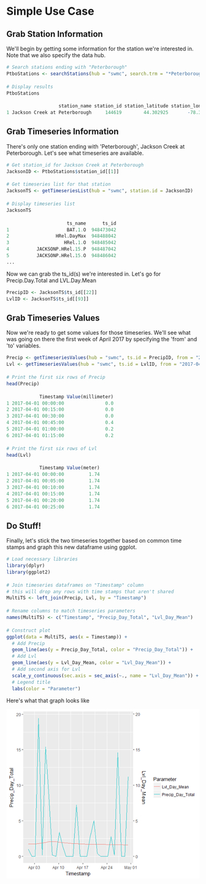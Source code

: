 Simple Use Case
================

Grab Station Information
------------------------

We'll begin by getting some information for the station we're interested in. Note that we also specify the data hub.

``` r
# Search stations ending with "Peterborough"
PtboStations <- searchStations(hub = "swmc", search.trm = "*Peterborough")

# Display results
PtboStations

                   station_name station_id station_latitude station_longitude
1 Jackson Creek at Peterborough     144619        44.302925       -78.3211367
```

Grab Timeseries Information
---------------------------

There's only one station ending with 'Peterborough', Jackson Creek at Peterborough. Let's see what timeseries are available.

``` r
# Get station_id for Jackson Creek at Peterborough
JacksonID <- PtboStations$station_id[[1]]

# Get timeseries list for that station
JacksonTS <- getTimeseriesList(hub = "swmc", station.id = JacksonID)

# Display timeseries list
JacksonTS

                      ts_name      ts_id
1                     BAT.1.O  948473042
2                 HRel.DayMax  948488042
3                    HRel.1.O  948485042
4          JACKSONP.HRel.15.P  948487042
5          JACKSONP.HRel.15.O  948486042
...
```

Now we can grab the ts\_id(s) we're interested in. Let's go for Precip.Day.Total and LVL.Day.Mean

``` r
PrecipID <- JacksonTS$ts_id[[22]]
LvlID <- JacksonTS$ts_id[[93]]
```

Grab Timeseries Values
----------------------

Now we're ready to get some values for those timeseries. We'll see what was going on there the first week of April 2017 by specifying the 'from' and 'to' variables.

``` r
Precip <- getTimeseriesValues(hub = "swmc", ts.id = PrecipID, from = "2017-04-01", to = "2017-04-30")
Lvl <- getTimeseriesValues(hub = "swmc", ts.id = LvlID, from = "2017-04-01", to = "2017-04-30")

# Print the first six rows of Precip
head(Precip)

            Timestamp Value(millimeter)
1 2017-04-01 00:00:00               0.0
2 2017-04-01 00:15:00               0.0
3 2017-04-01 00:30:00               0.0
4 2017-04-01 00:45:00               0.4
5 2017-04-01 01:00:00               0.2
6 2017-04-01 01:15:00               0.2

# Print the first six rows of Lvl
head(Lvl)

            Timestamp Value(meter)
1 2017-04-01 00:00:00         1.74
2 2017-04-01 00:05:00         1.74
3 2017-04-01 00:10:00         1.74
4 2017-04-01 00:15:00         1.74
5 2017-04-01 00:20:00         1.74
6 2017-04-01 00:25:00         1.74
```

Do Stuff!
---------

Finally, let's stick the two timeseries together based on common time stamps and graph this new dataframe using ggplot.

``` r
# Load necessary libraries 
library(dplyr)
library(ggplot2)

# Join timeseries dataframes on "Timestamp" column
# this will drop any rows with time stamps that aren't shared
MultiTS <- left_join(Precip, Lvl, by = "Timestamp")

# Rename columns to match timeseries parameters
names(MultiTS) <- c("Timestamp", "Precip_Day_Total", "Lvl_Day_Mean")

# Construct plot
ggplot(data = MultiTS, aes(x = Timestamp)) + 
  # Add Precip
  geom_line(aes(y = Precip_Day_Total, color = "Precip_Day_Total")) + 
  # Add Lvl
  geom_line(aes(y = Lvl_Day_Mean, color = "Lvl_Day_Mean")) + 
  # Add second axis for Lvl
  scale_y_continuous(sec.axis = sec_axis(~., name = "Lvl_Day_Mean")) + 
  # Legend title
  labs(color = "Parameter")
```

Here's what that graph looks like

![](simple_use_case_plot.png)
